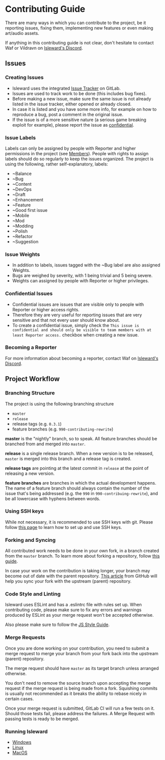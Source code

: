 # Contributing Guide

There are many ways in which you can contribute to the project, be it reporting issues, fixing them, implementing new features or even making art/audio assets.

If anything in this contributing guide is not clear, don't hesitate to contact Waf or Vildravn on [Isleward's Discord](https://discord.gg/gnsn7ZP).

## Issues

### Creating Issues

* Isleward uses the integrated [Issue Tracker](https://gitlab.com/Isleward/isleward/issues) on GitLab.
* Issues are used to track work to be done (this includes bug fixes).
* Before making a new issue, make sure the same issue is not already listed in the issue tracker, either opened or already closed.
* In case it is listed and you have some more info, for example on how to reproduce a bug, post a comment in the original issue.
* If the issue is of a more sensitive nature (a serious game breaking exploit for example), please report the issue as [confidential](#confidential-issues).

### Issue Labels

Labels can only be assigned by people with Reporter and higher permissions in the project (see [Members](https://gitlab.com/Isleward/isleward/project_members)).
People with rights to assign labels should do so regularly to keep the issues organized.
The project is using the following, rather self-explanatory, labels:

* ~Balance
* ~Bug
* ~Content
* ~DevOps
* ~Draft
* ~Enhancement
* ~Feature
* ~Good first issue
* ~Mobile
* ~Mod
* ~Modding
* ~Polish
* ~Refactor
* ~Suggestion

### Issue Weights

* In addition to labels, issues tagged with the ~Bug label are also assigned Weights.
* Bugs are weighed by severity, with 1 being trivial and 5 being severe.
* Weights can assigned by people with Reporter or higher privileges.

### Confidential Issues

* Confidential issues are issues that are visible only to people with Reporter or higher access rights.
* Therefore they are very useful for reporting issues that are very sensitive and that not every user should know about.
* To create a confidential issue, simply check the `This issue is confidential and should only be visible to team members with at least Reporter access.` checkbox when creating a new issue.

### Becoming a Reporter

For more information about becoming a reporter, contact Waf on [Isleward's Discord](https://discord.gg/gnsn7ZP).

## Project Workflow

### Branching Structure

The project is using the following branching structure

* `master`
* `release`
* release tags (e.g. `0.3.1`)
* feature branches (e.g. `990-contributing-rewrite`)

**master** is the "nightly" branch, so to speak. All feature branches should be branched from and merged into `master`.

**release** is a single release branch. When a new version is to be released, `master` is merged into this branch and a release tag is created.

**release tags** are pointing at the latest commit in `release` at the point of releasing a new version.

**feature branches** are branches in which the actual development happens. The name of a feature branch should always contain the number of the issue that's being addressed (e.g. the `990` in `990-contribuing-rewrite`), and be all lowercase with hyphens between words.

### Using SSH keys

While not necessary, it is recommended to use SSH keys with git. Please follow [this page](https://gitlab.com/help/ssh/README.md) to learn how to set up and use SSH keys.

### Forking and Syncing

All contributed work needs to be done in your own fork, in a branch created from the `master` branch. To learn more about forking a repository, follow [this guide](https://docs.gitlab.com/ce/workflow/forking_workflow.html).

In case your work on the contribution is taking longer, your branch may become out of date with the parent repository. [This article](https://help.github.com/articles/syncing-a-fork/) from GitHub will help you sync your fork with the upstream (parent) repository.

### Code Style and Linting

Isleward uses ESLint and has a .eslintrc file with rules set up. When contributing code, please make sure to fix any errors and warnings produced by ESLint as your merge request won't be accepted otherwise.

Also please make sure to follow the [JS Style Guide](https://gitlab.com/Isleward/isleward/wikis/JS-Style-Guide).

### Merge Requests

Once you are done working on your contribution, you need to submit a merge request to merge your branch from your fork back into the upstream (parent) repository.

The merge request should have `master` as its target branch unless arranged otherwise.

You don't need to remove the source branch upon accepting the merge request if the merge request is being made from a fork.
Squishing commits is usually not recommended as it breaks the ability to rebase nicely in certain cases.

Once your merge request is submitted, GitLab CI will run a few tests on it. Should those tests fail, please address the failures.
A Merge Request with passing tests is ready to be merged.

### Running Isleward

* [Windows](https://gitlab.com/Isleward/isleward/wikis/installation-and-usage-(windows))
* [Linux](https://gitlab.com/Isleward/isleward/wikis/installation-and-usage-(linux))
* [MacOS](https://gitlab.com/Isleward/isleward/wikis/installation-and-usage-(macos))
